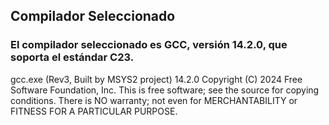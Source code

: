 ## Compilador Seleccionado

### El compilador seleccionado es GCC, versión 14.2.0, que soporta el estándar C23.

gcc.exe (Rev3, Built by MSYS2 project) 14.2.0
Copyright (C) 2024 Free Software Foundation, Inc.
This is free software; see the source for copying conditions.  There is NO
warranty; not even for MERCHANTABILITY or FITNESS FOR A PARTICULAR PURPOSE.

